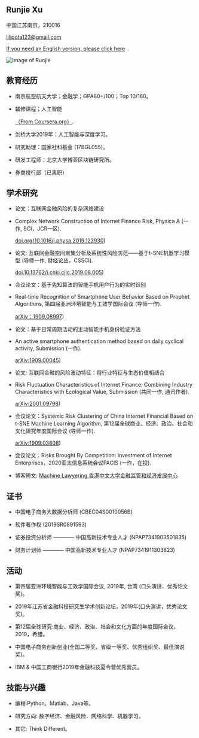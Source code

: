 ## Runjie Xu

中国江苏南京，210016 

lilipota123@gmail.com 

 [If you need an English version, please click here](https://chris-runjie.github.io)

![Image of Runjie](https://Chris-Runjie.github.io/runjie.jpg)

## 教育经历

- 南京航空航天大学；金融学；GPA80+/100；Top 10/160。

- 辅修课程；人工智能
  
  [（From Coursera.org）](https://www.coursera.org/account/accomplishments/certificate/LJURD5379BZA).

- 剑桥大学2019年：人工智能与深度学习。

- 研究助理：国家社科基金 (17BGL055)。

- 研发工程师：北京大学博亚区块链研究所。

- 券商投行部（已离职）

## 学术研究

- 论文：互联网金融风险的复杂网络建设
- Complex Network Construction of Internet Finance Risk, Physica A (一作, SCI，JCR一区).
  
  [doi.org/10.1016/j.physa.2019.122930](https://www.sciencedirect.com/science/article/pii/S0378437119316619))

- 论文: 互联网金融空间聚集分析及系统性风险防范——基于t-SNE机器学习模型 (导师一作, 财经论丛，CSSCI).
 
  [doi.10.13762/j.cnki.cjlc.2019.08.005](https://kns.cnki.net/KCMS/detail/detail.aspx?dbcode=CJFQ&dbname=CJFDLAST2019&filename=CJLC201908007&v=MDc0NDk5ak1wNDlGWTRSOGVYMUx1eFlTN0RoMVQzcVRyV00xRnJDVVI3cWZadVZ2RnlIbVU3L0JKaWZIYmJHNEg=))

- 会议论文：基于先知算法的智能手机用户行为的实时识别
- Real-time Recognition of Smartphone User Behavior Based on Prophet Algorithms, 第四届亚洲环境智能与工效学国际会议 (导师一作).
 
  [arXiv：1909.08997](https://arxiv.org/abs/1909.08997))

- 论文：基于日常周期活动的主动智能手机身份验证方法
- An active smartphone authentication method based on daily cyclical activity, Submission (一作).
  
  [arXiv:1909.00045](https://arxiv.org/abs/1909.00045))

- 论文: 互联网金融的风险波动特征：将行业特征与生态价值相结合
- Risk Fluctuation Characteristics of Internet Finance: Combining Industry Characteristics with Ecological Value, Submission (共同一作, 通讯作者).
  
  [arXiv:2001.09798](https://arxiv.org/abs/2001.09798))

- 会议论文：Systemic Risk Clustering of China Internet Financial Based on t-SNE Machine Learning Algorithm, 第12届全球商业、经济、政治、社会和文化研究年度国际会议 (导师一作).
 
  [arXiv:1909.03808](https://arxiv.org/abs/1909.03808))

- 会议论文：Risks Brought By Competition: Investment of Internet Enterprises，2020亚太信息系统会议PACIS (一作，在投).

- 博客短文: [Machine Lawyering 香港中文大学金融监管和经济发展中心](https://www.legalanalytics.law.cuhk.edu.hk/post/2019/10/16/complex-network-construction-of-internet-finance-risk)

## 证书

- 中国电子商务大数据分析师 (CBEC04S0010056B)

- 软件著作权 (2019SR0891593)

- 证券投资分析师 ———— 中国高新技术专业人才 (NPAP7341903501835)

- 财务计划师 ———— 中国高新技术专业人才 (NPAP7341911303823)


## 活动

- 第四届亚洲环境智能与工效学国际会议, 2019年, 台湾 (口头演讲、优秀论文奖)。

- 2019年江苏省金融科技研究生学术创新论坛，2019年(口头演讲，优秀论文奖)。

- 第12届全球研究:商业、经济、政治、社会和文化方面的年度国际会议，2019，希腊。

- 中国电子商务创新创业(全国二等奖、省级一等奖、优秀组织奖、最佳演说奖)。

- IBM & 中国工商银行2019年金融科技夏令营优秀营员。

## 技能与兴趣

- 编程:Python、Matlab、Java等。

- 研究方向: 数字经济、金融风险、网络科学、机器学习。

- 其它: Think Different。
